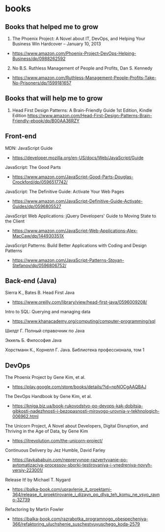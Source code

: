 # books

## Books that helped me to grow

1. The Phoenix Project: A Novel about IT, DevOps, and Helping Your Business Win Hardcover – January 10, 2013
- https://www.amazon.com/Phoenix-Project-DevOps-Helping-Business/dp/0988262592

2. No B.S. Ruthless Management of People and Profits, Dan S. Kennedy
- https://www.amazon.com/Ruthless-Management-People-Profits-Take-No-Prisoners/dp/1599181657

## Books that will help me to grow

1. Head First Design Patterns: A Brain-Friendly Guide 1st Edition, Kindle Edition
https://www.amazon.com/Head-First-Design-Patterns-Brain-Friendly-ebook/dp/B00AA36RZY


## Front-end

MDN: JavaScript Guide
- https://developer.mozilla.org/en-US/docs/Web/JavaScript/Guide

JavaScript: The Good Parts
- https://www.amazon.com/JavaScript-Good-Parts-Douglas-Crockford/dp/0596517742/

JavaScript: The Definitive Guide: Activate Your Web Pages
- https://www.amazon.com/JavaScript-Definitive-Guide-Activate-Guides/dp/0596805527

JavaScript Web Applications: jQuery Developers' Guide to Moving State to the Client
- https://www.amazon.com/JavaScript-Web-Applications-Alex-MacCaw/dp/144930351X

JavaScript Patterns: Build Better Applications with Coding and Design Patterns
- https://www.amazon.com/JavaScript-Patterns-Stoyan-Stefanov/dp/0596806752/

## Back-end (Java)

Sierra K., Bates B. Head First Java
- https://www.oreilly.com/library/view/head-first-java/0596009208/

Intro to SQL: Querying and managing data
- https://www.khanacademy.org/computing/computer-programming/sql

Шилдт Г. Полный справочник по Java

Эккель Б. Философия Java

Хорстманн К., Корнелл Г. Java. Библиотека профессионала, том 1

## DevOps 

The Phoenix Project by Gene Kim, et al.
- https://play.google.com/store/books/details/?id=npNOCgAAQBAJ

The DevOps Handbook by Gene Kim, et al.
- https://kniga.biz.ua/book-rukovodstvo-po-devops-kak-dobitsia-gibkosti-nadezhnosti-i-bezopasnosti-mirovogo-urovnia-v-tekhnologich-006962.html

The Unicorn Project, A Novel about Developers, Digital Disruption, and Thriving in the Age of Data, by Gene Kim
- https://itrevolution.com/the-unicorn-project/

Continuous Delivery by Jez Humble, David Farley
- https://lavkababuin.com/nepreryvnoe-razvertyvanie-po-avtomatizaciya-processov-sborki-testirovaniya-i-vnedreniya-novyh-versiy-223001/

Release It! by Michael T. Nygard
- https://balka-book.com/upravlenie_it_proektami-364/release_it_proektirovanie_i_dizayn_po_dlya_teh_komu_ne_vsyo_ravno-32739

Refactoring by Martin Fowler
- https://balka-book.com/razrabotka_programnogo_obespecheniya-366/refaktoring_uluchshenie_suschestvuyuschego_koda-2579



